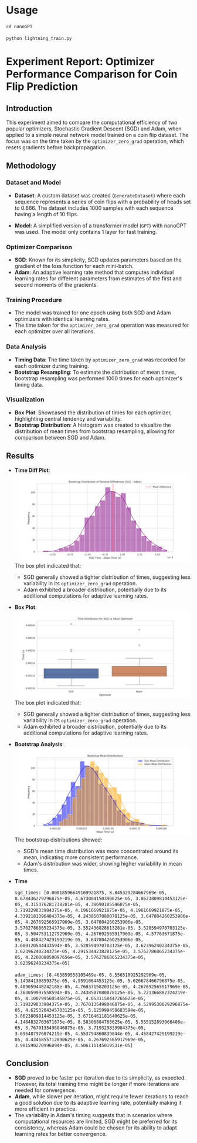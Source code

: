# Usage
```
cd nanoGPT

python lightning_train.py
```

# Experiment Report: Optimizer Performance Comparison for Coin Flip Prediction

## Introduction

This experiment aimed to compare the computational efficiency of two popular optimizers, Stochastic Gradient Descent (SGD) and Adam, when applied to a simple neural network model trained on a coin flip dataset. The focus was on the time taken by the `optimizer_zero_grad` operation, which resets gradients before backpropagation.

## Methodology

### Dataset and Model

- **Dataset**: A custom dataset was created (`GenerateDataset`) where each sequence represents a series of coin flips with a probability of heads set to 0.666. The dataset includes 1000 samples with each sequence having a length of 10 flips.

- **Model**: A simplified version of a transformer model (`GPT`) with nanoGPT was used. The model only contains 1 layer for fast training.

### Optimizer Comparison

- **SGD**: Known for its simplicity, SGD updates parameters based on the gradient of the loss function for each mini-batch.
- **Adam**: An adaptive learning rate method that computes individual learning rates for different parameters from estimates of the first and second moments of the gradients.

### Training Procedure

- The model was trained for one epoch using both SGD and Adam optimizers with identical learning rates.
- The time taken for the `optimizer_zero_grad` operation was measured for each optimizer over all iterations.

### Data Analysis

- **Timing Data**: The time taken by `optimizer_zero_grad` was recorded for each optimizer during training.
- **Bootstrap Resampling**: To estimate the distribution of mean times, bootstrap resampling was performed 1000 times for each optimizer's timing data.

### Visualization

- **Box Plot**: Showcased the distribution of times for each optimizer, highlighting central tendency and variability.
- **Bootstrap Distribution**: A histogram was created to visualize the distribution of mean times from bootstrap resampling, allowing for comparison between SGD and Adam.

## Results
- **Time Diff Plot**: 
  ![Boxplot](nanoGPT/timediff.png "Boxplot Results")
  The box plot indicated that:
  - SGD generally showed a tighter distribution of times, suggesting less variability in its `optimizer_zero_grad` operation.
  - Adam exhibited a broader distribution, potentially due to its additional computations for adaptive learning rates.

- **Box Plot**: 
  ![Boxplot](nanoGPT/boxplot.png "Boxplot Results")
  The box plot indicated that:
  - SGD generally showed a tighter distribution of times, suggesting less variability in its `optimizer_zero_grad` operation.
  - Adam exhibited a broader distribution, potentially due to its additional computations for adaptive learning rates.

- **Bootstrap Analysis**: 
  ![Bootstrap Mean Distributions](nanoGPT/bootstrap.png "Bootstrap Results")
  The bootstrap distributions showed:
    - SGD's mean time distribution was more concentrated around its mean, indicating more consistent performance.
    - Adam's distribution was wider, showing higher variability in mean times.

- **Time**
    ```
    sgd_times: [0.00018596649169921875, 8.845329284667969e-05, 8.678436279296875e-05, 4.673004150390625e-05, 3.8623809814453125e-05, 4.315376281738281e-05, 4.38690185546875e-05, 3.719329833984375e-05, 4.1961669921875e-05, 4.1961669921875e-05, 4.3392181396484375e-05, 4.2438507080078125e-05, 3.647804260253906e-05, 4.267692565917969e-05, 3.647804260253906e-05, 3.5762786865234375e-05, 3.552436828613281e-05, 3.528594970703125e-05, 3.504753112792969e-05, 4.267692565917969e-05, 4.57763671875e-05, 4.458427429199219e-05, 3.647804260253906e-05, 3.600120544433594e-05, 3.528594970703125e-05, 3.62396240234375e-05, 3.62396240234375e-05, 4.291534423828125e-05, 3.5762786865234375e-05, 4.220008850097656e-05, 3.5762786865234375e-05, 3.62396240234375e-05]
    
    adam_times: [8.463859558105469e-05, 6.556510925292969e-05, 5.14984130859375e-05, 4.9591064453125e-05, 5.626678466796875e-05, 9.489059448242188e-05, 4.76837158203125e-05, 4.267692565917969e-05, 4.363059997558594e-05, 4.2438507080078125e-05, 5.221366882324219e-05, 4.100799560546875e-05, 4.0531158447265625e-05, 3.719329833984375e-05, 3.7670135498046875e-05, 4.5299530029296875e-05, 4.6253204345703125e-05, 5.125999450683594e-05, 3.8623809814453125e-05, 3.6716461181640625e-05, 4.1484832763671875e-05, 8.58306884765625e-05, 5.555152893066406e-05, 3.7670135498046875e-05, 3.719329833984375e-05, 3.695487976074219e-05, 4.553794860839844e-05, 4.458427429199219e-05, 4.4345855712890625e-05, 4.267692565917969e-05, 3.981590270996094e-05, 4.506111145019531e-05]
    ```

## Conclusion

- **SGD** proved to be faster per iteration due to its simplicity, as expected. However, its total training time might be longer if more iterations are needed for convergence.
- **Adam**, while slower per iteration, might require fewer iterations to reach a good solution due to its adaptive learning rate, potentially making it more efficient in practice.
- The variability in Adam's timing suggests that in scenarios where computational resources are limited, SGD might be preferred for its consistency, whereas Adam could be chosen for its ability to adapt learning rates for better convergence.
